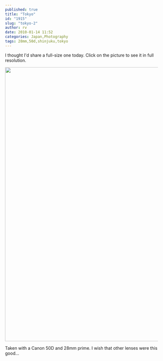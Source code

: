 ```yaml
---
published: true
title: "Tokyo"
id: "1915"
slug: "tokyo-2"
author: rv
date: 2010-01-14 11:52
categories: Japan,Photography
tags: 28mm,50d,shinjuku,tokyo
---
```

I thought I'd share a full-size one today. Click on the picture to see it in full resolution.
<p style="text-align:center;"><a href="https://s3.amazonaws.com/cfwblog/uploads/2010/01/img_7627b.jpg"><img class="aligncenter size-full wp-image-1917" title="IMG_7627_SML" src="https://s3.amazonaws.com/cfwblog/uploads/2010/01/img_7627_sml.jpg" alt="" width="600" height="900" /></a></p>
Taken with a Canon 50D and 28mm prime. I wish that other lenses were this good...